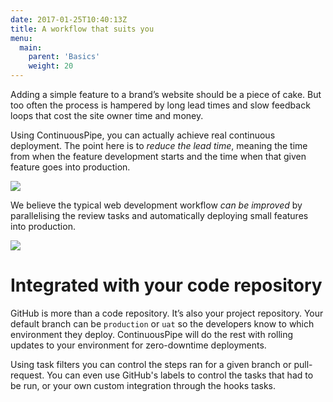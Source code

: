 ```yaml
---
date: 2017-01-25T10:40:13Z
title: A workflow that suits you
menu:
  main:
    parent: 'Basics'
    weight: 20
---
```

Adding a simple feature to a brand’s website should be a piece of cake. But too often the process is hampered by long lead times and slow feedback loops that cost the site owner time and money.

Using ContinuousPipe, you can actually achieve real continuous deployment. The point here is to *reduce the lead time*, meaning the time from when the feature development starts and the time when that given feature goes into production.

![](/images/workflow-before.png)

We believe the typical web development workflow *can be improved* by parallelising the review tasks and automatically deploying small features into production.

![](/images/workflow-with-continuous-pipe.png)

# Integrated with your code repository

GitHub is more than a code repository. It’s also your project repository. Your default branch can be `production` or `uat` so the developers know to which environment they deploy. ContinuousPipe will do the rest with rolling updates to your environment for zero-downtime deployments.

Using task filters you can control the steps ran for a given branch or pull-request. You can even use GitHub's labels to control the tasks that had to be run, or your own custom integration through the hooks tasks.

